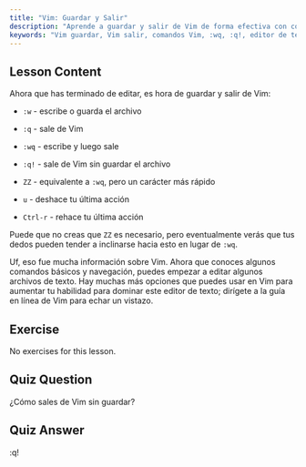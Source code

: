 ```yaml
---
title: "Vim: Guardar y Salir"
description: "Aprende a guardar y salir de Vim de forma efectiva con comandos esenciales como :w, :q y :wq. Domina las operaciones básicas de Vim para una edición de texto eficiente."
keywords: "Vim guardar, Vim salir, comandos Vim, :wq, :q!, editor de texto Linux, tutorial Vim, Vim para principiantes"
---
```


## Lesson Content

Ahora que has terminado de editar, es hora de guardar y salir de Vim:

- `:w` - escribe o guarda el archivo
- `:q` - sale de Vim
- `:wq` - escribe y luego sale
- `:q!` - sale de Vim sin guardar el archivo
- `ZZ` - equivalente a `:wq`, pero un carácter más rápido

- `u` - deshace tu última acción
- `Ctrl-r` - rehace tu última acción

Puede que no creas que `ZZ` es necesario, pero eventualmente verás que tus dedos pueden tender a inclinarse hacia esto en lugar de `:wq`.

Uf, eso fue mucha información sobre Vim. Ahora que conoces algunos comandos básicos y navegación, puedes empezar a editar algunos archivos de texto. Hay muchas más opciones que puedes usar en Vim para aumentar tu habilidad para dominar este editor de texto; dirígete a la guía en línea de Vim para echar un vistazo.

## Exercise

No exercises for this lesson.

## Quiz Question

¿Cómo sales de Vim sin guardar?

## Quiz Answer

:q!
